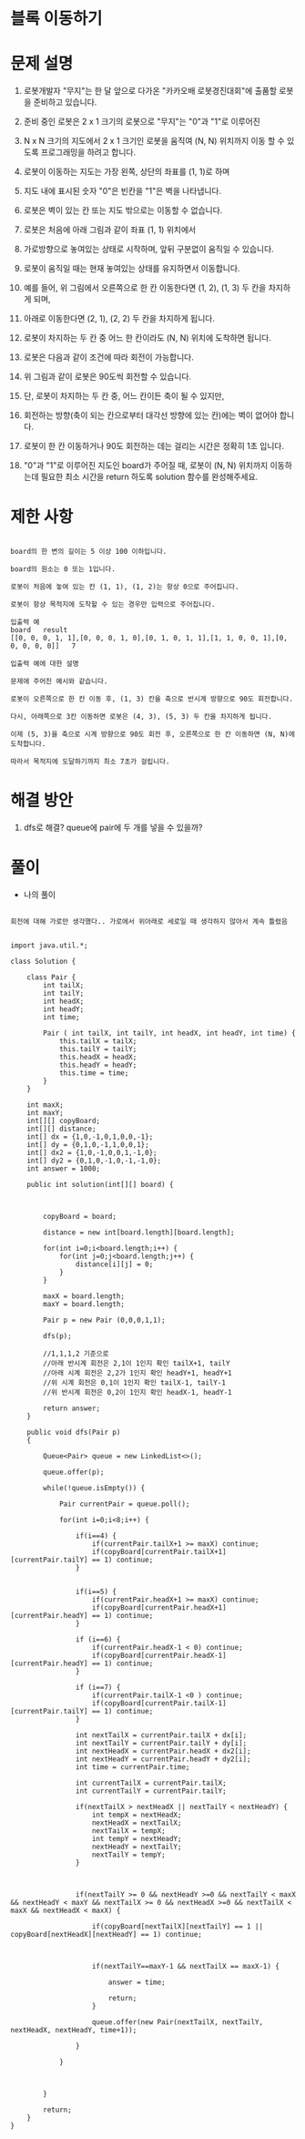 # 블록 이동하기

# 문제 설명

1. 로봇개발자 "무지"는 한 달 앞으로 다가온 "카카오배 로봇경진대회"에 출품할 로봇을 준비하고 있습니다.

2. 준비 중인 로봇은 2 x 1 크기의 로봇으로 "무지"는 "0"과 "1"로 이루어진 

3. N x N 크기의 지도에서 2 x 1 크기인 로봇을 움직여 (N, N) 위치까지 이동 할 수 있도록 프로그래밍을 하려고 합니다.

4. 로봇이 이동하는 지도는 가장 왼쪽, 상단의 좌표를 (1, 1)로 하며 

5. 지도 내에 표시된 숫자 "0"은 빈칸을 "1"은 벽을 나타냅니다.

6. 로봇은 벽이 있는 칸 또는 지도 밖으로는 이동할 수 없습니다.

7. 로봇은 처음에 아래 그림과 같이 좌표 (1, 1) 위치에서

8. 가로방향으로 놓여있는 상태로 시작하며, 앞뒤 구분없이 움직일 수 있습니다.

9. 로봇이 움직일 때는 현재 놓여있는 상태를 유지하면서 이동합니다.

10. 예를 들어, 위 그림에서 오른쪽으로 한 칸 이동한다면 (1, 2), (1, 3) 두 칸을 차지하게 되며,

11. 아래로 이동한다면 (2, 1), (2, 2) 두 칸을 차지하게 됩니다.

12. 로봇이 차지하는 두 칸 중 어느 한 칸이라도 (N, N) 위치에 도착하면 됩니다.

13. 로봇은 다음과 같이 조건에 따라 회전이 가능합니다.

14. 위 그림과 같이 로봇은 90도씩 회전할 수 있습니다.

15. 단, 로봇이 차지하는 두 칸 중, 어느 칸이든 축이 될 수 있지만,

16. 회전하는 방향(축이 되는 칸으로부터 대각선 방향에 있는 칸)에는 벽이 없어야 합니다.

17. 로봇이 한 칸 이동하거나 90도 회전하는 데는 걸리는 시간은 정확히 1초 입니다.

18. "0"과 "1"로 이루어진 지도인 board가 주어질 때, 로봇이 (N, N) 위치까지 이동하는데 필요한 최소 시간을 return 하도록 solution 함수를 완성해주세요.

# 제한 사항

```

board의 한 변의 길이는 5 이상 100 이하입니다.

board의 원소는 0 또는 1입니다.

로봇이 처음에 놓여 있는 칸 (1, 1), (1, 2)는 항상 0으로 주어집니다.

로봇이 항상 목적지에 도착할 수 있는 경우만 입력으로 주어집니다.

입출력 예
board	result
[[0, 0, 0, 1, 1],[0, 0, 0, 1, 0],[0, 1, 0, 1, 1],[1, 1, 0, 0, 1],[0, 0, 0, 0, 0]]	7

입출력 예에 대한 설명

문제에 주어진 예시와 같습니다.

로봇이 오른쪽으로 한 칸 이동 후, (1, 3) 칸을 축으로 반시계 방향으로 90도 회전합니다.

다시, 아래쪽으로 3칸 이동하면 로봇은 (4, 3), (5, 3) 두 칸을 차지하게 됩니다.

이제 (5, 3)을 축으로 시계 방향으로 90도 회전 후, 오른쪽으로 한 칸 이동하면 (N, N)에 도착합니다.

따라서 목적지에 도달하기까지 최소 7초가 걸립니다.

```

# 해결 방안

1. dfs로 해결? queue에 pair에 두 개를 넣을 수 있을까?

# 풀이

- 나의 풀이

```

회전에 대해 가로만 생각했다.. 가로에서 위아래로 세로일 때 생각하지 않아서 계속 틀렸음


import java.util.*;

class Solution {
    
    class Pair {
        int tailX;
        int tailY;
        int headX;
        int headY;
        int time;
        
        Pair ( int tailX, int tailY, int headX, int headY, int time) {
            this.tailX = tailX;
            this.tailY = tailY;
            this.headX = headX;
            this.headY = headY;
            this.time = time;
        }
    }
    
    int maxX;
    int maxY;
    int[][] copyBoard;
    int[][] distance;
    int[] dx = {1,0,-1,0,1,0,0,-1};
    int[] dy = {0,1,0,-1,1,0,0,1};
    int[] dx2 = {1,0,-1,0,0,1,-1,0};
    int[] dy2 = {0,1,0,-1,0,-1,-1,0};
    int answer = 1000;
    
    public int solution(int[][] board) {
       
        
        
        copyBoard = board;
        
        distance = new int[board.length][board.length];
        
        for(int i=0;i<board.length;i++) {
            for(int j=0;j<board.length;j++) {
                distance[i][j] = 0;
            }
        }
        
        maxX = board.length;
        maxY = board.length;
        
        Pair p = new Pair (0,0,0,1,1);
        
        dfs(p);
        
        //1,1,1,2 기준으로
        //아래 반시계 회전은 2,1이 1인지 확인 tailX+1, tailY 
        //아래 시계 회전은 2,2가 1인지 확인 headY+1, headY+1
        //위 시계 회전은 0,1이 1인지 확인 tailX-1, tailY-1
        //위 반시계 회전은 0,2이 1인지 확인 headX-1, headY-1
        
        return answer;
    }
    
    public void dfs(Pair p)
    {
        
        Queue<Pair> queue = new LinkedList<>();
        
        queue.offer(p);
        
        while(!queue.isEmpty()) {
            
            Pair currentPair = queue.poll();
            
            for(int i=0;i<8;i++) {
                                
                if(i==4) {
                    if(currentPair.tailX+1 >= maxX) continue;                    
                    if(copyBoard[currentPair.tailX+1][currentPair.tailY] == 1) continue;
                } 
                
                
                if(i==5) {
                    if(currentPair.headX+1 >= maxX) continue;
                    if(copyBoard[currentPair.headX+1][currentPair.headY] == 1) continue;
                } 
                
                if (i==6) {
                    if(currentPair.headX-1 < 0) continue;
                    if(copyBoard[currentPair.headX-1][currentPair.headY] == 1) continue;
                } 
                
                if (i==7) {
                    if(currentPair.tailX-1 <0 ) continue;
                    if(copyBoard[currentPair.tailX-1][currentPair.tailY] == 1) continue;
                }
                                
                int nextTailX = currentPair.tailX + dx[i];
                int nextTailY = currentPair.tailY + dy[i];
                int nextHeadX = currentPair.headX + dx2[i];
                int nextHeadY = currentPair.headY + dy2[i];
                int time = currentPair.time;
                
                int currentTailX = currentPair.tailX;
                int currentTailY = currentPair.tailY;
                
                if(nextTailX > nextHeadX || nextTailY < nextHeadY) {
                    int tempX = nextHeadX;
                    nextHeadX = nextTailX;
                    nextTailX = tempX;
                    int tempY = nextHeadY;
                    nextHeadY = nextTailY;
                    nextTailY = tempY;
                }
                
                
                
                if(nextTailY >= 0 && nextHeadY >=0 && nextTailY < maxX && nextHeadY < maxY && nextTailX >= 0 && nextHeadX >=0 && nextTailX < maxX && nextHeadX < maxX) {
                    
                    if(copyBoard[nextTailX][nextTailY] == 1 || copyBoard[nextHeadX][nextHeadY] == 1) continue;
                    
                    
                    
                    if(nextTailY==maxY-1 && nextTailX == maxX-1) {
                        
                        answer = time;
                        
                        return;
                    }
                    
                    queue.offer(new Pair(nextTailX, nextTailY, nextHeadX, nextHeadY, time+1));
                    
                }
                
            }
            
            
            
        }
        
        return;
    }
}
 
```